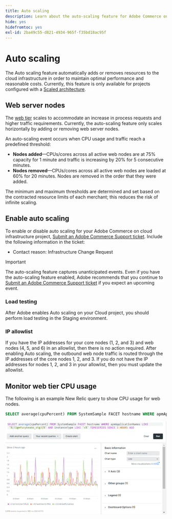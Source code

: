 ```yaml
---
title: Auto scaling
description: Learn about the auto-scaling feature for Adobe Commerce on cloud infrastructure.
hide: yes
hidefromtoc: yes
exl-id: 2ba49c55-d821-4934-965f-f35bd18ac95f
---
```

# Auto scaling

The Auto scaling feature automatically adds or removes resources to the cloud infrastructure in order to maintain optimal performance and reasonable costs. Currently, this feature is only available for projects configured with a [Scaled architecture](scaled-architecture.md).

## Web server nodes

The [web tier](scaled-architecture.md#web-tier) scales to accommodate an increase in process requests and higher traffic requirements. Currently, the auto-scaling feature only scales horizontally by adding or removing web server nodes.

An auto-scaling event occurs when CPU usage and traffic reach a predefined threshold:

- **Nodes added**—CPUs/cores across all active web nodes are at 75% capacity for 1 minute and traffic is increasing by 20% for 5 consecutive minutes.
- **Nodes removed**—CPUs/cores across all active web nodes are loaded at 60% for 20 minutes. Nodes are removed in the order that they were added.

The minimum and maximum thresholds are determined and set based on the contracted resource limits of each merchant; this reduces the risk of infinite scaling.

## Enable auto scaling

To enable or disable auto scaling for your Adobe Commerce on cloud infrastructure project, [Submit an Adobe Commerce Support ticket](https://experienceleague.adobe.com/docs/commerce-knowledge-base/kb/help-center-guide/magento-help-center-user-guide.html#submit-ticket). Include the following information in the ticket:

- Contact reason: Infrastructure Change Request

>[!IMPORTANT]
>
>The auto-scaling feature captures unanticipated events. Even if you have the auto-scaling feature enabled, Adobe recommends that you continue to [Submit an Adobe Commerce Support ticket](https://experienceleague.adobe.com/docs/commerce-knowledge-base/kb/help-center-guide/magento-help-center-user-guide.html#submit-ticket) if you expect an upcoming event.

### Load testing

After Adobe enables Auto scaling on your Cloud project, you should perform load testing in the Staging environment.

### IP allowlist

If you have the IP addresses for your core nodes (1, 2, and 3) and web nodes (4, 5, and 6) in an allowlist, then there is no action required. After enabling Auto scaling, the outbound web node traffic is routed through the IP addresses of the core nodes 1, 2, and 3. If you do not have the IP addresses for nodes 1, 2, and 3 in your allowlist, then you must update the allowlist.

## Monitor web tier CPU usage

The following is an example New Relic query to show CPU usage for web nodes.

```sql
SELECT average(cpuPercent) FROM SystemSample FACET hostname WHERE apmApplicationNames LIKE '%|72gmfuvykea6o_stg3|%' AND instanceType LIKE 'c%' TIMESERIES SINCE 3 HOURS AGO
```

![New Relic web nodes CPU usage](../../assets/new-relic/web-node-cpu-usage.png)
